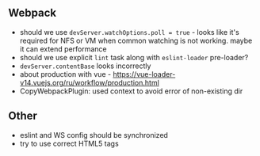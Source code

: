 ## Webpack
- should we use `devServer.watchOptions.poll = true` - looks like it's required for NFS or VM when common watching is not working. maybe it can extend performance
- should we use explicit `lint` task along with `eslint-loader` pre-loader?
- `devServer.contentBase` looks incorrectly
- about production with vue - https://vue-loader-v14.vuejs.org/ru/workflow/production.html
- CopyWebpackPlugin: used context to avoid error of non-existing dir

## Other
- eslint and WS config should be synchronized
- try to use correct HTML5 tags